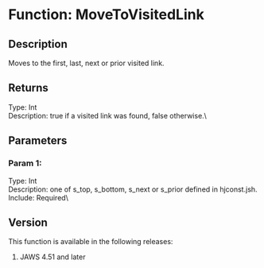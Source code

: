 # Function: MoveToVisitedLink

## Description

Moves to the first, last, next or prior visited link.

## Returns

Type: Int\
Description: true if a visited link was found, false otherwise.\

## Parameters

### Param 1:

Type: Int\
Description: one of s_top, s_bottom, s_next or s_prior defined in
hjconst.jsh.\
Include: Required\

## Version

This function is available in the following releases:

1.  JAWS 4.51 and later
